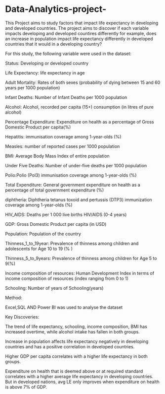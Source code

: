 # Data-Analytics-project-

This Project aims to study factors that impact life expectancy in developing and developed countries. The project aims to discover if each variable impacts developing and developed countires differently for example, does an increase in population impact life expectancy differently in developed countries that it would in a developing country?

For this study, the following variable were used in the dataset:

Status: Developing or developed country

Life Expectancy: life expectancy in age

Adult Mortality: Rates of both sexes (probability of dying between 15 and 60 years per 1000 population)

Infant Deaths: Number of Infant Deaths per 1000 population

Alcohol: Alcohol, recorded per capita (15+) consumption (in litres of pure alcohol)

Percentage Expenditure: Expenditure on health as a percentage of Gross Domestic Product per capita(%)

Hepatitis: immunisation coverage among 1-year-olds (%)

Measles: number of reported cases per 1000 population

BMI: Average Body Mass Index of entire population

Under Five Deaths: Number of under-five deaths per 1000 population

Polio:Polio (Pol3) immunisation coverage among 1-year-olds (%)

Total Expenditure: General government expenditure on health as a percentage of total government expenditure (%)

diphtheria: Diphtheria tetanus toxoid and pertussis (DTP3) immunization coverage among 1-year-olds (%)

HIV_AIDS: Deaths per 1 000 live births HIV/AIDS (0-4 years)

GDP: Gross Domestic Product per capita (in USD)

Population: Population of the country

Thinness_1_to_19year: Prevalence of thinness among children and adolescents for Age 10 to 19 (% )

Thinness_5_to_9years: Prevalence of thinness among children for Age 5 to 9(%)

Income composition of resources: Human Development Index in terms of income composition of resources (index ranging from 0 to 1)

Schooling: Number of years of Schooling(years)



Method:

Excel,SQL AND Power BI was used to analyse the dataset



Key Discoveries:

The trend of life expectancy, schooling, income composition, BMI has increased overtime, while alcohol intake has fallen in both groups.

Increase in population affects life expectancy negatively in developing countries and has a positive correlation in developed countries.

Higher GDP per capita correlates with a higher life expectancy in both groups.

Expenditure on health that is deemed above or at required standard correlates with a higher average life expectancy in developing countries. But in developed nations, avg LE only improves when expenditure on health is above 7% of GDP.

